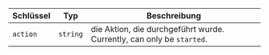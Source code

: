 | Schlüssel | Typ      | Beschreibung                                                          |
| --------- | -------- | --------------------------------------------------------------------- |
| `action`  | `string` | die Aktion, die durchgeführt wurde. Currently, can only be `started`. |
